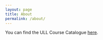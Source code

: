 ```yaml
---
layout: page
title: About
permalink: /about/
---
```


You can find the ULL Course Catalogue [here](https://catalog.louisiana.edu).
